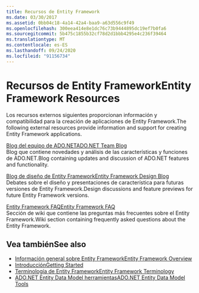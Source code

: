 ```yaml
---
title: Recursos de Entity Framework
ms.date: 03/30/2017
ms.assetid: 0bb04c18-4a14-42a4-baa9-a63d556c9f49
ms.openlocfilehash: 300eea414e8e1dc76c73b9444895dc19ef7b0fa6
ms.sourcegitcommit: 5b475c1855b32cf78d2d1bbb4295e4c236f39464
ms.translationtype: MT
ms.contentlocale: es-ES
ms.lasthandoff: 09/24/2020
ms.locfileid: "91156734"
---
```

# <a name="entity-framework-resources"></a><span data-ttu-id="fd437-102">Recursos de Entity Framework</span><span class="sxs-lookup"><span data-stu-id="fd437-102">Entity Framework Resources</span></span>

<span data-ttu-id="fd437-103">Los recursos externos siguientes proporcionan información y compatibilidad para la creación de aplicaciones de Entity Framework.</span><span class="sxs-lookup"><span data-stu-id="fd437-103">The following external resources provide information and support for creating Entity Framework applications.</span></span>  
  
 [<span data-ttu-id="fd437-104">Blog del equipo de ADO.NET</span><span class="sxs-lookup"><span data-stu-id="fd437-104">ADO.NET Team Blog</span></span>](/archive/blogs/adonet/)  
 <span data-ttu-id="fd437-105">Blog que contiene novedades y análisis de las características y funciones de ADO.NET.</span><span class="sxs-lookup"><span data-stu-id="fd437-105">Blog containing updates and discussion of ADO.NET features and functionality.</span></span>  
  
 [<span data-ttu-id="fd437-106">Blog de diseño de Entity Framework</span><span class="sxs-lookup"><span data-stu-id="fd437-106">Entity Framework Design Blog</span></span>](/archive/blogs/efdesign)  
 <span data-ttu-id="fd437-107">Debates sobre el diseño y presentaciones de característica para futuras versiones de Entity Framework.</span><span class="sxs-lookup"><span data-stu-id="fd437-107">Design discussions and feature previews for future Entity Framework versions.</span></span>  
  
 [<span data-ttu-id="fd437-108">Entity Framework FAQ</span><span class="sxs-lookup"><span data-stu-id="fd437-108">Entity Framework FAQ</span></span>](https://social.technet.microsoft.com/wiki/contents/articles/3737.entity-framework-faq.aspx)  
 <span data-ttu-id="fd437-109">Sección de wiki que contiene las preguntas más frecuentes sobre el Entity Framework.</span><span class="sxs-lookup"><span data-stu-id="fd437-109">Wiki section containing frequently asked questions about the Entity Framework.</span></span>  
  
## <a name="see-also"></a><span data-ttu-id="fd437-110">Vea también</span><span class="sxs-lookup"><span data-stu-id="fd437-110">See also</span></span>

- [<span data-ttu-id="fd437-111">Información general sobre Entity Framework</span><span class="sxs-lookup"><span data-stu-id="fd437-111">Entity Framework Overview</span></span>](overview.md)
- [<span data-ttu-id="fd437-112">Introducción</span><span class="sxs-lookup"><span data-stu-id="fd437-112">Getting Started</span></span>](getting-started.md)
- [<span data-ttu-id="fd437-113">Terminología de Entity Framework</span><span class="sxs-lookup"><span data-stu-id="fd437-113">Entity Framework Terminology</span></span>](terminology.md)
- <span data-ttu-id="fd437-114">[ADO.NET Entity Data Model herramientas](/previous-versions/dotnet/netframework-4.0/bb399249(v=vs.100))</span><span class="sxs-lookup"><span data-stu-id="fd437-114">[ADO.NET Entity Data Model Tools](/previous-versions/dotnet/netframework-4.0/bb399249(v=vs.100))</span></span>
